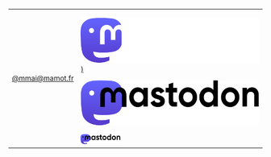 
<table>
  <tr>
    <td><a href="https://mamot.fr/@mmai" rel="me">@mmai@mamot.fr</a></td>
     <td><a href="https://mamot.fr/@mmai" rel="me">

![Mastodon](https://github.com/mmai/mmai/raw/main/media/mastodon-wordmark-white-text.svg#gh-dark-mode-only))

![Mastodon](https://github.com/mmai/mmai/raw/main/media/mastodon-wordmark-black-text.svg#gh-light-mode-only)

  <img src="https://raw.githubusercontent.com/mastodon/mastodon/45aa5781ce611ea411e34e3b18358a9fe15f67ce/app/javascript/images/logo-symbol-wordmark.svg" alt="Mastodon" style="height: 20px">
       </a></td>
  </tr>
</div>
